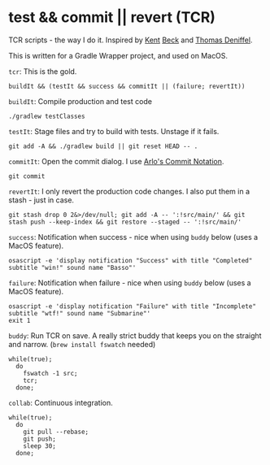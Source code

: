 
# test && commit || revert (TCR)

TCR scripts - the way I do it. Inspired by [Kent](https://medium.com/@kentbeck_7670/limbo-on-the-cheap-e4cfae840330https://medium.com/@kentbeck_7670/limbo-on-the-cheap-e4cfae840330) [Beck](https://medium.com/@kentbeck_7670/test-commit-revert-870bbd756864) and [Thomas Deniffel](https://medium.com/@tdeniffel/tcr-variants-test-commit-revert-bf6bd84b17d3).

This is written for a Gradle Wrapper project, and used on MacOS.

`tcr`: This is the gold.
```
buildIt && (testIt && success && commitIt || (failure; revertIt))
```

`buildIt`: Compile production and test code
```
./gradlew testClasses
```

`testIt`: Stage files and try to build with tests. Unstage if it fails.
```
git add -A && ./gradlew build || git reset HEAD -- .
```

`commitIt`: Open the commit dialog. I use [Arlo's Commit Notation](https://github.com/arlobelshee/ArlosCommitNotation/blob/master/README.md).
```
git commit
```

`revertIt`: I only revert the production code changes. I also put them in a stash - just in case.
```
git stash drop 0 2&>/dev/null; git add -A -- ':!src/main/' && git stash push --keep-index && git restore --staged -- ':!src/main/'
```

`success`: Notification when success - nice when using `buddy` below (uses a MacOS feature).
```
osascript -e 'display notification "Success" with title "Completed" subtitle "win!" sound name "Basso"'
```

`failure`: Notification when failure - nice when using `buddy` below (uses a MacOS feature).
```
osascript -e 'display notification "Failure" with title "Incomplete" subtitle "wtf!" sound name "Submarine"'
exit 1
```

`buddy`: Run TCR on save. A really strict buddy that keeps you on the straight and narrow. (`brew install fswatch` needed)
```
while(true);
  do
    fswatch -1 src;
    tcr;
  done;
```

`collab`: Continuous integration.
```
while(true);
  do
    git pull --rebase;
    git push;
    sleep 30;
  done;
```
